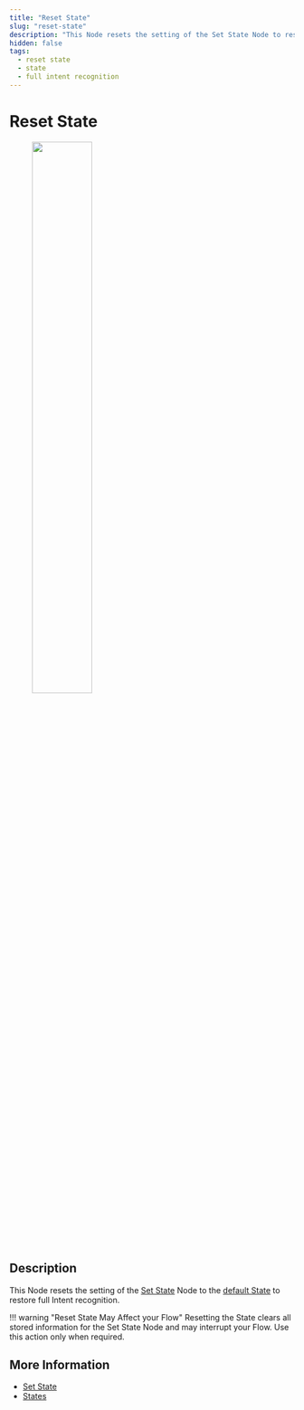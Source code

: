 ```yaml
---
title: "Reset State" 
slug: "reset-state"
description: "This Node resets the setting of the Set State Node to restore full Intent recognition."
hidden: false
tags:
  - reset state
  - state
  - full intent recognition
---
```


# Reset State

<figure>
  <img class="image-center" src="../../../../../_assets/ai/build/node-reference/logic/reset-state.png" width="50%" />
</figure>

## Description

This Node resets the setting of the [Set State](../../../test/interaction-panel/state.md) Node to the [default State](../../../test/interaction-panel/state.md)
to restore full Intent recognition.

!!! warning "Reset State May Affect your Flow"
    Resetting the State clears all stored information for the Set State Node and may interrupt your Flow. Use this action only when required.

## More Information

- [Set State](set-state.md)
- [States](../../../test/interaction-panel/state.md)